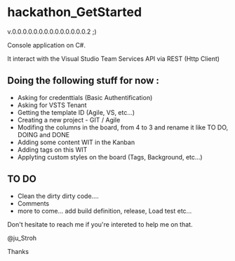 # hackathon_GetStarted

v.0.0.0.0.0.0.0.0.0.0.0.0.0.0.2     ;)

Console application on C#.

It interact with the Visual Studio Team Services API via REST (Http Client)

Doing the following stuff for now :
- 
- Asking for credenttials (Basic Authentification)
- Asking for VSTS Tenant
- Getting the template ID (Agile, VS, etc...)
- Creating a new project - GIT / Agile
- Modifing the columns in the board, from 4 to 3 and rename it like TO DO, DOING and DONE
- Adding some content WIT in the Kanban
- Adding tags on this WIT
- Applyting custom styles on the board (Tags, Background, etc...)


TO DO
- 
- Clean the dirty dirty code....
- Comments
- more to come... add build definition, release, Load test etc...

Don't hesitate to reach me if you're intereted to help me on that.

@ju_Stroh

Thanks
